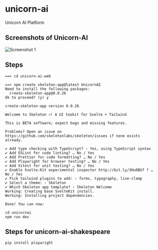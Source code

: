 # unicorn-ai
Unicorn AI Platform

## Screenshots of Unicorn-AI
![Screenshot 1](https://raw.githubusercontent.com/arunabhdas/unicorn-ai/main/screenshots/unicorn_ai_screenshot_1.png)
## Steps

```
==> cd unicorn-ai-web

==> npm create skeleton-app@latest UnicornAI
Need to install the following packages:
  create-skeleton-app@0.0.26
Ok to proceed? (y) y

create-skeleton-app version 0.0.26

Welcome to Skeleton 💀! A UI tookit for Svelte + Tailwind

This is BETA software; expect bugs and missing features.

Problems? Open an issue on https://github.com/skeletonlabs/skeleton/issues if none exists already.

✔ Add type checking with TypeScript? › Yes, using TypeScript syntax
✔ Add ESLint for code linting? … No / Yes
✔ Add Prettier for code formatting? … No / Yes
✔ Add Playwright for browser testing? … No / Yes
✔ Add Vitest for unit testing? … No / Yes
✔ Enable Svelte-Kit experimental inspector http://bit.ly/3Hu0BGf ? … No / Yes
✔ Pick tailwind plugins to add: › forms, typography, line-clamp
✔ Select a theme: › Skeleton
✔ Which Skeleton app template? › Skeleton Welcome
Working: Creating base SvelteKit install.
Working: Installing project dependencies.

Done! You can now:

cd unicornai
npm run dev

```


## Steps for unicorn-ai-shakespeare

```
pip install playwright
```
